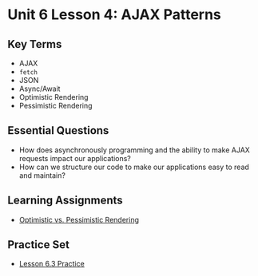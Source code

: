 # Unit 6 Lesson 4:  AJAX Patterns

## Key Terms
* AJAX
* `fetch`
* JSON
* Async/Await
* Optimistic Rendering
* Pessimistic Rendering

## Essential Questions
* How does asynchronously programming and the ability to make AJAX requests impact our applications?
* How can we structure our code to make our applications easy to read and maintain?

## Learning Assignments

* [Optimistic vs. Pessimistic Rendering](https://medium.com/@whosale/optimistic-and-pessimistic-ui-rendering-approaches-bc49d1298cc0)

## Practice Set
+ [Lesson 6.3 Practice](./practice/exercises.md)
